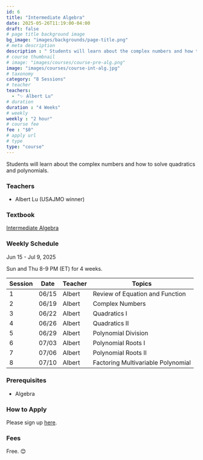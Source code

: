 ```yaml
---
id: 6
title: "Intermediate Algebra"
date: 2025-05-26T11:19:00-04:00
draft: false
# page title background image
bg_image: "images/backgrounds/page-title.png"
# meta description
description : " Students will learn about the complex numbers and how to solve quadratics and polynomials."
# course thumbnail
# image: "images/courses/course-pre-alg.png"
image: "images/courses/course-int-alg.jpg"
# taxonomy
category: "8 Sessions"
# teacher
teachers:
  - "✨ Albert Lu"
# duration
duration : "4 Weeks"
# weekly
weekly : "2 hour"
# course fee
fee : "$0"
# apply url
# type
type: "course"
---
```


Students will learn about the complex numbers and how to solve quadratics and polynomials. 


### Teachers

* Albert Lu (USAJMO winner)

### Textbook 
[Intermediate Algebra](https://artofproblemsolving.com/store/book/intermediate-algebra)

### Weekly Schedule

Jun 15 - Jul 9, 2025

Sun and Thu 8-9 PM (ET) for 4 weeks.

|Session |Date    | Teacher  | Topics
|--------|--------|----------|--------------
|1       |06/15   | Albert   | Review of Equation and Function
|2       |06/19   | Albert   | Complex Numbers
|3       |06/22   | Albert   | Quadratics I
|4       |06/26   | Albert   | Quadratics II
|5       |06/29   | Albert   | Polynomial Division
|6       |07/03   | Albert   | Polynomial Roots I
|7       |07/06   | Albert   | Polynomial Roots II
|8       |07/10   | Albert   | Factoring Multivariable Polynomial


### Prerequisites

* Algebra

### How to Apply

Please sign up [here](https://forms.gle/7zqSWiNLTpQmP1C26).

### Fees

Free. 😊

